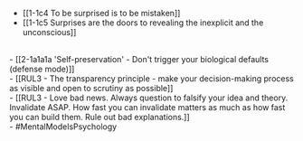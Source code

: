 - [[1-1c4 To be surprised is to be mistaken]]
- [[1-1c5 Surprises are the doors to revealing the inexplicit and the unconscious]]
<br>
- [[2-1a1a1a 'Self-preservation' - Don't trigger your biological defaults (defense mode)]]
<br>
- [[RUL3 - The transparency principle - make your decision-making process as visible and open to scrutiny as possible]]
<br>
- [[RUL3 - Love bad news. Always question to falsify your idea and theory. Invalidate ASAP. How fast you can invalidate matters as much as how fast you can build them. Rule out bad explanations.]]
<br>
- #MentalModelsPsychology
